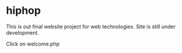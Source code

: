 # hiphop
This is out final website project for web technologies. Site is still under development.

Click on welcome.php 
